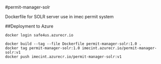 #permit-manager-solr

Dockerfile for SOLR server use in imec permit system

##Deployment to Azure
```shell script
docker login safe4us.azurecr.io

docker build --tag --file Dockerfile permit-manager-solr:1.0 .
docker tag permit-manager-solr:1.0 imecint.azurecr.io/permit-manager-solr:v1
docker push imecint.azurecr.io/permit-manager-solr:v1
```
